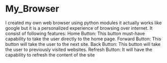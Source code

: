 # My_Browser

I created my own web browser using python modules it actually works like google but it is a personalized experience of browsing over internet. It consist of following features:
Home Button: This button must-have capability to take the user directly to the home page.
Forward Button: This button will take the user to the next site.
Back Button: This button will take the user to previously visited websites.
Refresh Button: It will have the capability to refresh the content of the site
